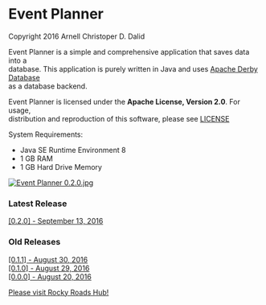 # Event Planner
Copyright 2016 Arnell Christoper D. Dalid  

Event Planner is a simple and comprehensive application that saves data into a  
database. This application is purely written in Java and uses [Apache Derby Database](https://db.apache.org/derby/)  
as a database backend.  

Event Planner is licensed under the **Apache License, Version 2.0**. For usage,  
distribution and reproduction of this software, please see [LICENSE](http://www.apache.org/licenses/LICENSE-2.0)  

System Requirements:  
- Java SE Runtime Environment 8  
- 1 GB RAM  
- 1 GB Hard Drive Memory

[![Event Planner 0.2.0.jpg](https://s5.postimg.org/5msv9kcg7/Event_Planner_0_2_0.jpg)](https://postimg.org/image/ehtpk318j/)

### Latest Release  
[\[0.2.0\] - September 13, 2016](https://github.com/rockyroadshub/event-planner/releases/tag/0.2.0)  


### Old Releases  
[\[0.1.1\] - August 30, 2016](https://github.com/rockyroadshub/event-planner/releases/tag/0.1.1)  
[\[0.1.0\] - August 29, 2016](https://github.com/rockyroadshub/event-planner/releases/tag/0.1.0)  
[\[0.0.0\] - August 20, 2016](https://github.com/rockyroadshub/event-planner/releases/tag/0.0.0)  

[Please visit Rocky Roads Hub!](https://rockyroadshub.wordpress.com)
